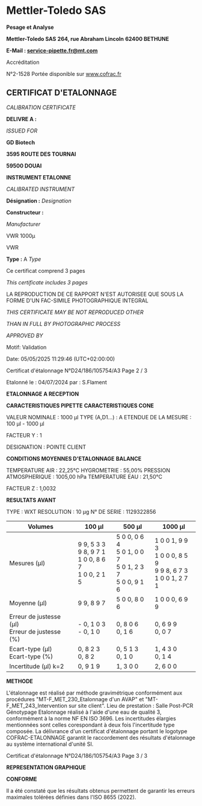 # **Mettler-Toledo SAS**

**Pesage et Analyse**

**Mettler-Toledo SAS**
**264, rue Abraham Lincoln**
**62400 BETHUNE**

**E-Mail : service-pipette.fr@mt.com**

Accréditation

N°2-1528
Portée disponible
sur www.cofrac.fr
## **CERTIFICAT D'ETALONNAGE**

_CALIBRATION CERTIFICATE_


**DELIVRE A :**

_ISSUED FOR_


**GD Biotech**

**3595 ROUTE DES TOURNAI**

**59500 DOUAI**


**INSTRUMENT ETALONNE**

_CALIBRATED INSTRUMENT_


**Désignation :**
_Designation_

**Constructeur :**

_Manufacturer_


VWR 1000µ

VWR


**Type :** A
_Type_

Ce certificat comprend 3 pages

_This certificate includes 3 pages_

LA REPRODUCTION DE CE RAPPORT N'EST AUTORISEE QUE SOUS
LA FORME D'UN FAC-SIMILE PHOTOGRAPHIQUE INTEGRAL

_THIS CERTIFICATE MAY BE NOT REPRODUCED OTHER_

_THAN IN FULL BY PHOTOGRAPHIC PROCESS_


_APPROVED BY_

Motif: Validation

Date: 05/05/2025 11:29:46 (UTC+02:00:00)

Certificat d'étalonnage N°D24/186/105754/A3  Page 2 / 3

Etalonné le : 04/07/2024 par : S.Flament

**ETALONNAGE A RECEPTION**

**CARACTERISTIQUES PIPETTE** **CARACTERISTIQUES CONE**


VALEUR NOMINALE : 1000 µl
TYPE (A,D1...) : A
ETENDUE DE LA MESURE : 100 µl - 1000 µl

FACTEUR Y : 1


DESIGNATION : POINTE CLIENT


**CONDITIONS MOYENNES D'ETALONNAGE** **BALANCE**


TEMPERATURE AIR : 22,25°C
HYGROMETRIE : 55,00%
PRESSION ATMOSPHERIQUE : 1005,00 hPa
TEMPERATURE EAU : 21,50°C

FACTEUR Z : 1,0032

**RESULTATS AVANT**


TYPE : WXT
RESOLUTION : 10 µg
N° DE SERIE : 1129322856










|Volumes|100 µl|500 µl|1000 µl|
|---|---|---|---|
|Mesures (µl)|9 9, 5 3 3<br>9 8, 9 7 1<br>1 0 0, 8 6 7<br>1 0 0, 2 1 5|5 0 0, 0 6 4<br>5 0 1, 0 0 7<br>5 0 1, 2 3 7<br>5 0 0, 9 1 6|1 0 0 1, 9 9 3<br>1 0 0 0, 8 5 9<br>9 9 8, 6 7 3<br>1 0 0 1, 2 7 1|
|Moyenne (µl)|9 9, 8 9 7|5 0 0, 8 0 6|1 0 0 0, 6 9 9|
|Erreur de justesse (µl)<br>Erreur de justesse (%)|- 0, 1 0 3<br>- 0, 1 0|0, 8 0 6<br>0, 1 6|0, 6 9 9<br>0, 0 7|
|Ecart-type (µl)<br>Ecart-type (%)|0, 8 2 3<br>0, 8 2|0, 5 1 3<br>0, 1 0|1, 4 3 0<br>0, 1 4|
|Incertitude (µl) k=2|0, 9 1 9|1, 3 0 0|2, 6 0 0|


**METHODE**

L'étalonnage est réalisé par méthode gravimétrique conformément aux procédures "MT-F_MET_230_Etalonnage d'un AVAP" et
"MT-F_MET_243_Intervention sur site client".
Lieu de prestation : Salle Post-PCR Génotypage
Etalonnage réalisé à l'aide d'une eau de qualité 3, conformément à la norme NF EN ISO 3696.
Les incertitudes élargies mentionnées sont celles corespondant à deux fois l'incertitude type composée.
La délivrance d'un certificat d'étalonnage portant le logotype COFRAC-ETALONNAGE garantit le raccordement des résultats d'étalonnage au système
international d'unité SI.

Certificat d'étalonnage N°D24/186/105754/A3  Page 3 / 3

**REPRESENTATION GRAPHIQUE**

**CONFORME**

Il a été constaté que les résultats obtenus permettent de garantir les erreurs maximales tolérées définies dans l'ISO 8655 (2022).


